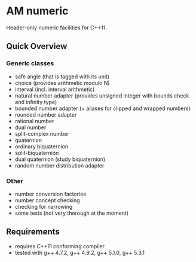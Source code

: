 AM numeric
==========

Header-only numeric facilities for C++11.


## Quick Overview

### Generic classes
  - safe angle (that is tagged with its unit)
  - choice (provides arithmetic modulo N)
  - interval (incl. interval arithmetic)
  - natural number adapter (provides unsigned integer with bounds check and infinity type)
  - bounded number adapter (+ aliases for clipped and wrapped numbers)
  - rounded number adapter 
  - rational number
  - dual number
  - split-complex number
  - quaternion  
  - ordinary biquaternion
  - split-biquaternion
  - dual quaternion (study biquaternion)  
  - random number distribution adapter
  
### Other
  - number conversion factories
  - number concept checking
  - checking for narrowing
  - some tests (not very thorough at the moment)


## Requirements
  - requires C++11 conforming compiler
  - tested with g++ 4.7.2, g++ 4.9.2, g++ 5.1.0, g++ 5.3.1
